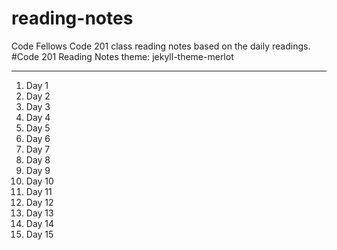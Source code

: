 # reading-notes
Code Fellows Code 201 class reading notes based on the daily readings.
#Code 201 Reading Notes
theme: jekyll-theme-merlot

---

1. Day 1
2. Day 2 
3. Day 3 
4. Day 4 
5. Day 5 
6. Day 6
7. Day 7 
8. Day 8 
9. Day 9 
10. Day 10 
11. Day 11 
12. Day 12 
13. Day 13 
14. Day 14 
15. Day 15

